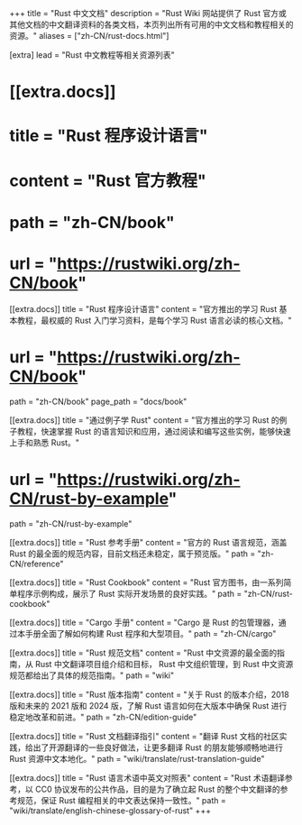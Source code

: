 +++
title = "Rust 中文文档"
description = "Rust Wiki 网站提供了 Rust 官方或其他文档的中文翻译资料的各类文档，本页列出所有可用的中文文档和教程相关的资源。"
aliases = ["zh-CN/rust-docs.html"]

[extra]
lead = "Rust 中文教程等相关资源列表"

# [[extra.docs]]
# title = "Rust 程序设计语言"
# content = "Rust 官方教程"
# path = "zh-CN/book"
# url = "https://rustwiki.org/zh-CN/book"

[[extra.docs]]
title = "Rust 程序设计语言"
content = "官方推出的学习 Rust 基本教程，最权威的 Rust 入门学习资料，是每个学习 Rust 语言必读的核心文档。"
# url = "https://rustwiki.org/zh-CN/book"
path = "zh-CN/book"
page_path = "docs/book"

[[extra.docs]]
title = "通过例子学 Rust"
content = "官方推出的学习 Rust 的例子教程，快速掌握 Rust 的语言知识和应用，通过阅读和编写这些实例，能够快速上手和熟悉 Rust。"
# url = "https://rustwiki.org/zh-CN/rust-by-example"
path = "zh-CN/rust-by-example"

[[extra.docs]]
title = "Rust 参考手册"
content = "官方的 Rust 语言规范，涵盖 Rust 的最全面的规范内容，目前文档还未稳定，属于预览版。"
path = "zh-CN/reference"

[[extra.docs]]
title = "Rust Cookbook"
content = "Rust 官方图书，由一系列简单程序示例构成，展示了 Rust 实际开发场景的良好实践。"
path = "zh-CN/rust-cookbook"

[[extra.docs]]
title = "Cargo 手册"
content = "Cargo 是 Rust 的包管理器，通过本手册全面了解如何构建 Rust 程序和大型项目。"
path = "zh-CN/cargo"

[[extra.docs]]
title = "Rust 规范文档"
content = "Rust 中文资源的最全面的指南，从 Rust 中文翻译项目组介绍和目标， Rust 中文组织管理，到 Rust 中文资源规范都给出了具体的规范指南。"
path = "wiki"

[[extra.docs]]
title = "Rust 版本指南"
content = "关于 Rust 的版本介绍，2018 版和未来的 2021 版和 2024 版，了解 Rust 语言如何在大版本中确保 Rust 进行稳定地改革和前进。"
path = "zh-CN/edition-guide"

[[extra.docs]]
title = "Rust 文档翻译指引"
content = "翻译 Rust 文档的社区实践，给出了开源翻译的一些良好做法，让更多翻译 Rust 的朋友能够顺畅地进行 Rust 资源中文本地化。"
path = "wiki/translate/rust-translation-guide"

[[extra.docs]]
title = "Rust 语言术语中英文对照表"
content = "Rust 术语翻译参考，以 CC0 协议发布的公共作品，目的是为了确立起 Rust 的整个中文翻译的参考规范，保证 Rust 编程相关的中文表达保持一致性。"
path = "wiki/translate/english-chinese-glossary-of-rust"
+++
